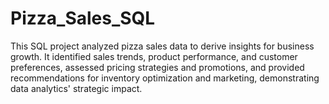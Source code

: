 # Pizza_Sales_SQL
This SQL project analyzed pizza sales data to derive insights for business growth. It identified sales trends, product performance, and customer preferences, assessed pricing strategies and promotions, and provided recommendations for inventory optimization and marketing, demonstrating data analytics' strategic impact.
